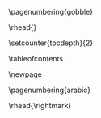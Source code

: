 \pagenumbering{gobble}

\rhead{}

\setcounter{tocdepth}{2}

\tableofcontents

\newpage

\pagenumbering{arabic}

\rhead{\rightmark}

